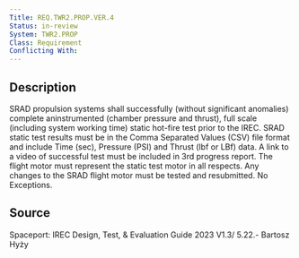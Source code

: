 ```yaml
---
Title: REQ.TWR2.PROP.VER.4
Status: in-review
System: TWR2.PROP
Class: Requirement
Conflicting With: 
---
```


## Description

SRAD propulsion systems shall successfully (without significant anomalies) complete aninstrumented (chamber pressure and thrust), full scale (including system working time) static hot-fire test prior to the IREC. SRAD static test results must be in the Comma Separated Values (CSV) file format and include Time (sec), Pressure (PSI) and Thrust (lbf or LBf) data. A link to a video of successful test must be included in 3rd progress report. The flight motor must represent the static test motor in all respects. Any changes to the SRAD flight motor must be tested and resubmitted. No Exceptions.

## Source

Spaceport: IREC Design, Test, & Evaluation Guide 2023 V1.3/ 5.22.- Bartosz Hyży
